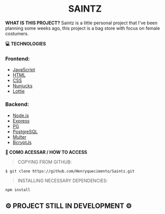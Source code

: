 <h1 align="center">SAINTZ</h1>


**WHAT IS THIS PROJECT?**
Saintz is a little personal project that I've been planning some weeks ago, this project is a bag store with focus on female costumers.

**:computer: TECHNOLOGIES**

### Frontend:

- [JavaScript][javascript]
- [HTML][html]
- [CSS][css]
- [Nunjucks][njk]
- [Lottie][lottie]

### Backend:

- [Node.js][nodejs]
- [Express][express]
- [PG][pg]
- [PostgreSQL][postgresql]
- [Multer][multer]
- [BcryptJs][bcryptjs]

**:rocket: COMO ACESSAR / HOW TO ACCESS**

> COPYING FROM GITHUB:

```bash
$ git clone https://github.com/Henryquecimento/Saintz.git
```

> INSTALLING NECESSARY DEPENDENCIES:

```bash
npm install
```

## :gear: PROJECT STILL IN DEVELOPMENT :gear:

[javascript]: https://developer.mozilla.org/pt-BR/docs/Web/JavaScript
[html]: https://developer.mozilla.org/pt-BR/docs/Web/HTML
[css]: https://developer.mozilla.org/pt-BR/docs/Web/CSS
[njk]: https://mozilla.github.io/nunjucks/
[lottie]: https://github.com/airbnb/lottie-web
[nodejs]: https://nodejs.org/en/
[express]: https://expressjs.com/pt-br/
[pg]: https://github.com/brianc/node-postgres/tree/master/packages/pg
[postgresql]: https://www.enterprisedb.com/downloads/postgres-postgresql-downloads
[multer]: https://github.com/expressjs/multer
[nodemailer]: https://nodemailer.com/about/
[bcryptjs]: https://www.npmjs.com/package/bcrypt